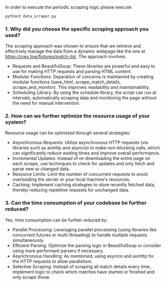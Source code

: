 In order to execute the periodic scraping logic please execute


```bash
python3 data_scraper.py
```

### 1. Why did you choose the specific scraping approach you used?

The scraping approach was chosen to ensure that we retrieve and effectively manage the data from a dynamic webpage like the one at https://crex.live/fixtures/match-list. The approach involves:

* Requests and BeautifulSoup: These libraries are powerful and easy to use for making HTTP requests and parsing HTML content.
* Modular Functions: Separation of concerns is maintained by creating modular functions (save_html, scrape_match_details, scrape_and_monitor). This improves readability and maintainability.
* Scheduling Library: By using the schedule library, the script can run at intervals, automatically scraping data and monitoring the page without the need for manual intervention.

### 2. How can we further optimize the resource usage of your system?

Resource usage can be optimized through several strategies:

* Asynchronous Requests: Utilize asynchronous HTTP requests (via libraries such as aiohttp and asyncio) to make non-blocking calls, which can significantly reduce waiting times and improve overall performance.
* Incremental Updates: Instead of re-downloading the entire page on each scrape, use techniques to check for updates and only fetch and parse new or changed data.
* Resource Limits: Limit the number of concurrent requests to avoid overloading the server or your local machine's resources.
* Caching: Implement caching strategies to store recently fetched data, thereby reducing repetitive requests for unchanged data.

### 3. Can the time consumption of your codebase be further reduced?

Yes, time consumption can be further reduced by:

* Parallel Processing: Leveraging parallel processing (using libraries like concurrent.futures or multi-threading) to handle multiple requests simultaneously.
* Efficient Parsing: Optimize the parsing logic in BeautifulSoup or consider using more performant parsers if necessary.
* Asynchronous Handling: As mentioned, using asyncio and aiohttp for the HTTP requests to allow parallelism.
* Selective Scraping: Instead of scraping all match details every time, implement logic to check which matches have started or finished and only scrape those.


